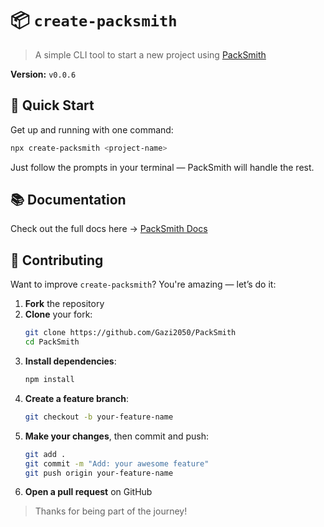 # 📦 `create-packsmith`  
> A simple CLI tool to start a new project using [PackSmith](https://github.com/Gazi2050/PackSmith)

**Version:** `v0.0.6`

## 🚀 Quick Start

Get up and running with one command:

```bash
npx create-packsmith <project-name>
```

Just follow the prompts in your terminal — PackSmith will handle the rest.

## 📚 Documentation

Check out the full docs here → [PackSmith Docs](https://github.com/Gazi2050/PackSmith)


## 🙌 Contributing

Want to improve `create-packsmith`? You're amazing — let’s do it:

1. **Fork** the repository  
2. **Clone** your fork:
   ```bash
   git clone https://github.com/Gazi2050/PackSmith
   cd PackSmith
   ```
3. **Install dependencies**:
   ```bash
   npm install
   ```
4. **Create a feature branch**:
   ```bash
   git checkout -b your-feature-name
   ```
5. **Make your changes**, then commit and push:
   ```bash
   git add .
   git commit -m "Add: your awesome feature"
   git push origin your-feature-name
   ```
6. **Open a pull request** on GitHub

> Thanks for being part of the journey!
